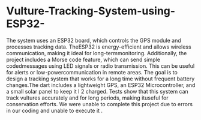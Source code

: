 # Vulture-Tracking-System-using-ESP32-

The system uses an ESP32 board, which controls the GPS module and processes tracking data. TheESP32 is energy-efficient and allows wireless communication, making it ideal for long-termmonitoring. Additionally, the project includes a Morse code feature, which can send simple codedmessages using LED signals or radio transmission. This can be useful for alerts or low-powercommunication in remote areas.
The goal is to design a tracking system that works for a long time without frequent battery changes.The dart includes a lightweight GPS, an ESP32 Microcontroller, and a small solar panel to keep it
I 2
charged. Tests show that this system can track vultures accurately and for long periods, making ituseful for conservation efforts. We were unable to complete this project due to errors in our coding and unable to execute it .
